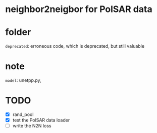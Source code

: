 # neighbor2neigbor for PolSAR data

# folder
`deprecated`: erroneous code, which is deprecated, but still valuable

# note
`model`: unetpp.py, 


# TODO
- [x] rand_pool
- [x] test the PolSAR data loader
- [ ] write the N2N loss

